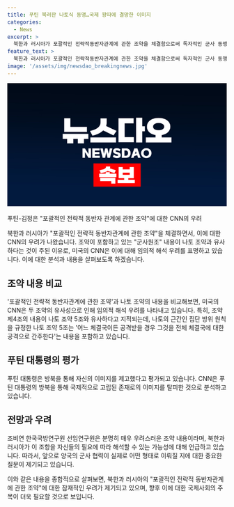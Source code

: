 ```yaml
---
title: 푸틴 북러판 나토식 동맹…국제 왕따에 결망한 이미지
categories:
  - News
excerpt: >
  북한과 러시아가 포괄적인 전략적동반자관계에 관한 조약을 체결함으로써 독자적인 군사 동맹을 형성했다는 우려가 나온다. 이 조약은 나토 5조와 유사한 내용을 포함하고 있어서, 군사 협력이 어떻게 이뤄질지에 대한 중요한 질문을 던지고 있다. 이러한 조약을 통해 푸틴 대통령은 국제적으로 고립된 이미지 탈피를 시도하고 있으며, 북러 간 군사 및 기술 협력의 발전을 예고하고 있다. CNN은 푸틴 대통령의 방북을 통해 국제적 왕따라는 이미지의 탈피를 분석하고 있으며, 북한과 러시아가 이 조약을 자신들의 필요에 따라 해석할 수 있는 가능성을 지적하고 있다.
feature_text: >
  북한과 러시아가 포괄적인 전략적동반자관계에 관한 조약을 체결함으로써 독자적인 군사 동맹을 형성했다는 우려가 나온다. 이 조약은 나토 5조와 유사한 내용을 포함하고 있어서, 군사 협력이 어떻게 이뤄질지에 대한 중요한 질문을 던지고 있다. 이러한 조약을 통해 푸틴 대통령은 국제적으로 고립된 이미지 탈피를 시도하고 있으며, 북러 간 군사 및 기술 협력의 발전을 예고하고 있다. CNN은 푸틴 대통령의 방북을 통해 국제적 왕따라는 이미지의 탈피를 분석하고 있으며, 북한과 러시아가 이 조약을 자신들의 필요에 따라 해석할 수 있는 가능성을 지적하고 있다.
image: '/assets/img/newsdao_breakingnews.jpg'
---
```


<p><img src="/assets/img/newsdao_breakingnews.jpg" alt="koreaapp 속보" /></p>

<p>푸틴-김정은 "포괄적인 전략적 동반자 관계에 관한 조약"에 대한 CNN의 우려</p>

<p>북한과 러시아가 "포괄적인 전략적 동반자관계에 관한 조약"을 체결하면서, 이에 대한 CNN의 우려가 나왔습니다. 조약이 포함하고 있는 "군사원조" 내용이 나토 조약과 유사하다는 것이 주된 이유로, 미국의 CNN은 이에 대해 임의적 해석 우려를 표명하고 있습니다. 이에 대한 분석과 내용을 살펴보도록 하겠습니다.</p>

<h2 data-ke-size="size26">조약 내용 비교</h2>

<p>'포괄적인 전략적 동반자관계에 관한 조약'과 나토 조약의 내용을 비교해보면, 미국의 CNN은 두 조약의 유사성으로 인해 임의적 해석 우려를 나타내고 있습니다. 특히, 조약 제4조의 내용이 나토 조약 5조와 유사하다고 지적되는데, 나토의 근간인 집단 방위 원칙을 규정한 나토 조약 5조는 '어느 체결국이든 공격받을 경우 그것을 전체 체결국에 대한 공격으로 간주한다'는 내용을 포함하고 있습니다.</p>

<h2 data-ke-size="size26">푸틴 대통령의 평가</h2>

<p>푸틴 대통령은 방북을 통해 자신의 이미지를 제고했다고 평가되고 있습니다. CNN은 푸틴 대통령의 방북을 통해 국제적으로 고립된 존재로의 이미지를 탈피한 것으로 분석하고 있습니다.</p>

<h2 data-ke-size="size26">전망과 우려</h2>

<p>조비연 한국국방연구원 선임연구원은 분명히 매우 우려스러운 조약 내용이라며, 북한과 러시아가 이 조항을 자신들의 필요에 따라 해석할 수 있는 가능성에 대해 언급하고 있습니다. 따라서, 앞으로 양국의 군사 협력이 실제로 어떤 형태로 이뤄질 지에 대한 중요한 질문이 제기되고 있습니다.</p>

<p>이와 같은 내용을 종합적으로 살펴보면, 북한과 러시아의 "포괄적인 전략적 동반자관계에 관한 조약"에 대한 잠재적인 우려가 제기되고 있으며, 향후 이에 대한 국제사회의 주목이 더욱 필요할 것으로 보입니다.</p>

